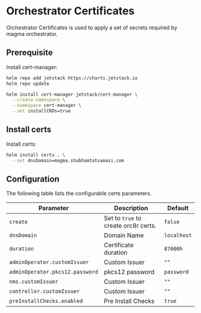 # Orchestrator Certificates

Orchestrator Certificates is used to apply a set of secrets required by magma orchestrator.

## Prerequisite

Install cert-manager:
```bash
helm repo add jetstack https://charts.jetstack.io
helm repo update

helm install cert-manager jetstack/cert-manager \
  --create-namespace \
  --namespace cert-manager \
  --set installCRDs=true
```

## Install certs

Install certs:
```bash
helm install certs . \
  --set dnsDomain=magma.shubhamtatvamasi.com
```

## Configuration

The following table lists the configurable certs parameters.

| Parameter        | Description     | Default   |
| ---              | ---             | ---       |
| `create` | Set to ``true`` to create orc8r certs. | `false` |
| `dnsDomain` | Domain Name | `localhost` |
| `duration` | Certificate duration | `87600h` |
| `adminOperator.customIssuer` | Custom Issuer | `""` |
| `adminOperator.pkcs12.password` | pkcs12 password | `password` |
| `nms.customIssuer` | Custom Issuer | `""` |
| `controller.customIssuer` | Custom Issuer | `""` |
| `preInstallChecks.enabled` | Pre Install Checks | `true` |
